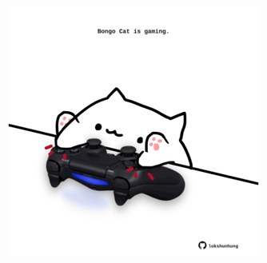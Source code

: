 <!-- built at 04/07/2025, 08:00:44 UTC -->
<p align="center">
  <img width="500" height="500" src="./ReadmeImage.svg">
</p>
